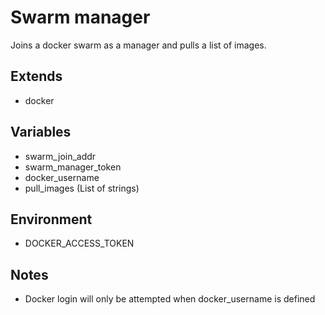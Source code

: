 # Swarm manager

Joins a docker swarm as a manager and pulls a list of images.

## Extends

* docker

## Variables

* swarm_join_addr
* swarm_manager_token
* docker_username
* pull_images (List of strings)

## Environment

* DOCKER_ACCESS_TOKEN

## Notes

* Docker login will only be attempted when docker_username is defined

